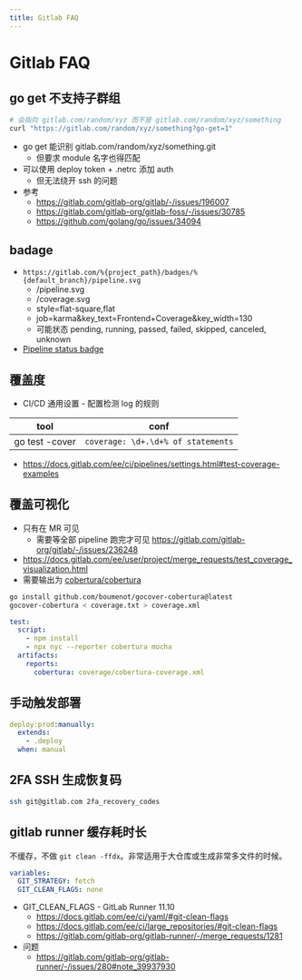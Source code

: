 ```yaml
---
title: Gitlab FAQ
---
```


# Gitlab FAQ

## go get 不支持子群组

```bash
# 会指向 gitlab.com/random/xyz 而不是 gitlab.com/random/xyz/something
curl "https://gitlab.com/random/xyz/something?go-get=1"
```

- go get 能识别 gitlab.com/random/xyz/something.git
  - 但要求 module 名字也得匹配
- 可以使用 deploy token + .netrc 添加 auth
  - 但无法绕开 ssh 的问题
- 参考
  - https://gitlab.com/gitlab-org/gitlab/-/issues/196007
  - https://gitlab.com/gitlab-org/gitlab-foss/-/issues/30785
  - https://github.com/golang/go/issues/34094

## badage

- `https://gitlab.com/%{project_path}/badges/%{default_branch}/pipeline.svg`
  - /pipeline.svg
  - /coverage.svg
  - style=flat-square,flat
  - job=karma&key_text=Frontend+Coverage&key_width=130
  - 可能状态 pending, running, passed, failed, skipped, canceled, unknown
- [Pipeline status badge](https://docs.gitlab.com/ee/ci/pipelines/settings.html#pipeline-status-badge)

## 覆盖度

- CI/CD 通用设置 - 配置检测 log 的规则

| tool           | conf                               |
| -------------- | ---------------------------------- |
| go test -cover | `coverage: \d+.\d+% of statements` |

- https://docs.gitlab.com/ee/ci/pipelines/settings.html#test-coverage-examples

## 覆盖可视化

- 只有在 MR 可见
  - 需要等全部 pipeline 跑完才可见 https://gitlab.com/gitlab-org/gitlab/-/issues/236248
- https://docs.gitlab.com/ee/user/project/merge_requests/test_coverage_visualization.html
- 需要输出为 [cobertura/cobertura](https://github.com/cobertura/cobertura)

```bash
go install github.com/boumenot/gocover-cobertura@latest
gocover-cobertura < coverage.txt > coverage.xml
```

```yaml
test:
  script:
    - npm install
    - npx nyc --reporter cobertura mocha
  artifacts:
    reports:
      cobertura: coverage/cobertura-coverage.xml
```

## 手动触发部署

```yaml
deploy:prod:manually:
  extends:
    - .deploy
  when: manual
```

## 2FA SSH 生成恢复码

```bash
ssh git@gitlab.com 2fa_recovery_codes
```

## gitlab runner 缓存耗时长

不缓存，不做 `git clean -ffdx`。非常适用于大仓库或生成非常多文件的时候。


```yaml
variables:
  GIT_STRATEGY: fetch
  GIT_CLEAN_FLAGS: none
```

- GIT_CLEAN_FLAGS - GitLab Runner 11.10
  - https://docs.gitlab.com/ee/ci/yaml/#git-clean-flags
  - https://docs.gitlab.com/ee/ci/large_repositories/#git-clean-flags
  - https://gitlab.com/gitlab-org/gitlab-runner/-/merge_requests/1281
- 问题
  - https://gitlab.com/gitlab-org/gitlab-runner/-/issues/280#note_39937930
